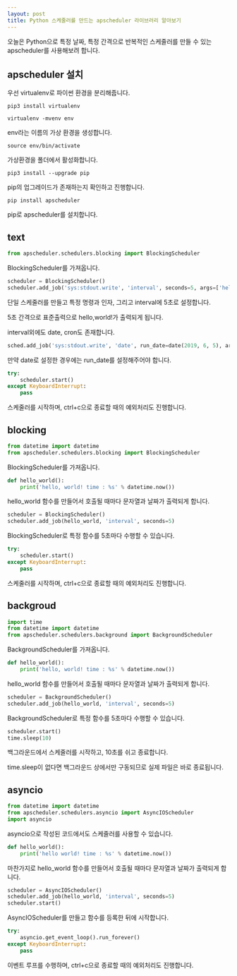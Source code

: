 ```yaml
---
layout: post
title: Python 스케줄러를 만드는 apscheduler 라이브러리 알아보기
---
```


오늘은 Python으로 특정 날짜, 특정 간격으로 반복적인 스케줄러를 만들 수 있는 apscheduler를 사용해보려 합니다.

## apscheduler 설치

우선 virtualenv로 파이썬 환경을 분리해줍니다.

```
pip3 install virtualenv
```

```
virtualenv -mvenv env
```

env라는 이름의 가상 환경을 생성합니다.

```
source env/bin/activate
```

가상환경을 폴더에서 활성화합니다.

```
pip3 install --upgrade pip
```

pip의 업그레이드가 존재하는지 확인하고 진행합니다.

```
pip install apscheduler
```

pip로 apscheduler를 설치합니다.

## text

```python
from apscheduler.schedulers.blocking import BlockingScheduler
```

BlockingScheduler를 가져옵니다.

```python
scheduler = BlockingScheduler()
scheduler.add_job('sys:stdout.write', 'interval', seconds=5, args=['hello,world!\n'])
```

단일 스케줄러를 만들고 특정 명령과 인자, 그리고 interval에 5초로 설정합니다.

5초 간격으로 표준출력으로 hello,world!가 출력되게 됩니다.

interval외에도 date, cron도 존재합니다.

```python
sched.add_job('sys:stdout.write', 'date', run_date=date(2019, 6, 5), args=['hello,world!\n'])
```

만약 date로 설정한 경우에는 run_date를 설정해주어야 합니다.

```python
try:
    scheduler.start()
except KeyboardInterrupt:
    pass
```

스케줄러를 시작하며, ctrl+c으로 종료할 때의 예외처리도 진행합니다.

## blocking

```python
from datetime import datetime
from apscheduler.schedulers.blocking import BlockingScheduler
```

BlockingScheduler를 가져옵니다.

```python
def hello_world():
    print('hello, world! time : %s' % datetime.now())
```

hello_world 함수를 만들어서 호출될 때마다 문자열과 날짜가 출력되게 합니다.

```python
scheduler = BlockingScheduler()
scheduler.add_job(hello_world, 'interval', seconds=5)
```

BlockingScheduler로 특정 함수를 5초마다 수행할 수 있습니다.

```python
try:
    scheduler.start()
except KeyboardInterrupt:
    pass
```

스케줄러를 시작하며, ctrl+c으로 종료할 때의 예외처리도 진행합니다.

## backgroud

```python
import time
from datetime import datetime
from apscheduler.schedulers.background import BackgroundScheduler
```

BackgroundScheduler를 가져옵니다.

```python
def hello_world():
    print('hello, world! time : %s' % datetime.now())
```

hello_world 함수를 만들어서 호출될 때마다 문자열과 날짜가 출력되게 합니다.

```python
scheduler = BackgroundScheduler()
scheduler.add_job(hello_world, 'interval', seconds=5)
```

BackgroundScheduler로 특정 함수를 5초마다 수행할 수 있습니다.

```python
scheduler.start()
time.sleep(10)
```

백그라운드에서 스케줄러를 시작하고, 10초를 쉬고 종료합니다.

time.sleep이 없다면 백그라운드 상에서만 구동되므로 실제 파일은 바로 종료됩니다.

## asyncio

```python
from datetime import datetime
from apscheduler.schedulers.asyncio import AsyncIOScheduler
import asyncio
```

asyncio으로 작성된 코드에서도 스케줄러를 사용할 수 있습니다.

```python
def hello_world():
    print('hello world! time : %s' % datetime.now())
```

마찬가지로 hello_world 함수를 만들어서 호출될 때마다 문자열과 날짜가 출력되게 합니다.

```python
scheduler = AsyncIOScheduler()
scheduler.add_job(hello_world, 'interval', seconds=5)
scheduler.start()
```

AsyncIOScheduler를 만들고 함수를 등록한 뒤에 시작합니다.

```python
try:
    asyncio.get_event_loop().run_forever()
except KeyboardInterrupt:
    pass
```

이벤트 루프를 수행하며, ctrl+c으로 종료할 때의 예외처리도 진행합니다.
